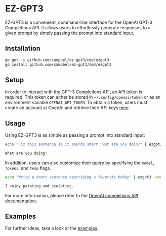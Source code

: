 # EZ-GPT3

EZ-GPT3 is a convenient, command-line interface for the OpenAI GPT-3 Completions API. It allows users to effortlessly generate responses to a given prompt by simply passing the prompt into standard input.

## Installation

```sh
go get -u github.com/campbel/ez-gpt3/cmd/ezgpt3
go install github.com/campbel/ez-gpt3/cmd/ezgpt3
```

## Setup

In order to interact with the GPT-3 Completions API, an API token is required. This token can either be stored in `~/.config/openai/token` or as an environment variable `OPENAI_API_TOKEN`. To obtain a token, users must create an account at OpenAI and retrieve their API keys [here](https://beta.openai.com/account/api-keys).

## Usage

Using EZ-GPT3 is as simple as passing a prompt into standard input:

```bash
echo "Fix this sentence so it sounds smart: wut are you doin?" | ezgpt3

What are you doing?
```

In addition, users can also customize their query by specifying the `model`, `tokens`, and `temp` flags.

```bash
echo "Write a short sentence describing a favorite hobby" | ezgpt3 -model text-curie-001 -tokens 20 -temp 0.5

I enjoy painting and sculpting.
```

For more information, please refer to the [OpenAI completions API documentation](https://beta.openai.com/docs/api-reference/completions).

## Examples

For further ideas, take a look at the [examples](./examples).
